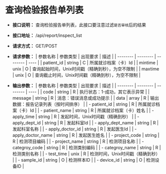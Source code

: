 # 查询检验报告单列表

- **接口说明：** 查询检验报告单列表，此接口要注意过滤`是否审核`后的结果
- **接口地址：** /api/report/inspect_list
- **请求方式：** GET/POST
- **请求参数：**
    | 参数名称 | 参数类型 | 出现要求 | 描述 |
    | -------- | -------- | -------- | ---- |
    | patient_id | string | C | 所属就诊档案（卡）Id |
    | mintime | unix | O | 查询起始时间，Unix时间戳（精确到秒），为空不限制  |
    | maxtime | unix | O | 查询截止时间，Unix时间戳（精确到秒），为空不限制  |

- **输出参数：**
    | 参数名称 | 参数类型 | 出现要求 | 描述 |
    | -------- | -------- | -------- | ---- |
    | code | string | R | 执行状态：1-成功，其它表示异常 |
    | message | string | R | 消息：错误消息或成功提示 |
    | data | array | R | 输出数据：报告记录列表（按时间排序） |
    | - patient_id | string | R | 所属就诊档案（卡）Id |
    | - patient_name | string | R | 所属就诊档案（卡）姓名 |
    | - apply_time | string | R | 发起时间，Unix时间戳（精确到秒） |
    | - apply_dept_id | string | R | 发起科室Id |
    | - apply_dept_name | string | R | 发起科室名称 |
    | - apply_doctor_id | string | R | 发起医生Id |
    | - apply_doctor_name | string | R | 发起医生姓名 |
    | - project_code | string | R | 检测项目编码 |
    | - project_name | string | R | 检测项目名称 |
    | - categroy_code | string | R | 检测类别编码 |
    | - categroy_name | string | R | 检测类别名称 |
    | - test_time | unix | R | 检测时间，Unix时间戳（精确到秒） |
    | - sample_id | string | O | 检测样本ID |
    | - device_id | string | O | 检测设备ID |